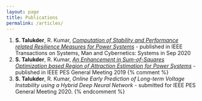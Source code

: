 ```yaml
---
layout: page
title: Publications
permalink: /articles/
---
```

1. **S. Talukder**, R. Kumar, [*Computation of Stability and Performance related Resilience Measures for Power Systems*](resilience.pdf) - published in IEEE Transactions on Systems, Man and Cybernetics: Systems in Sep 2020
2. **S. Talukder**, R. Kumar, [*An Enhancement in Sum-of-Squares Optimization based Region of Attraction Estimation for Power Systems*](sos.pdf) - published in IEEE PES General Meeting 2019
{% comment %}
3. **S. Talukder**, R. Kumar, *Online Early Prediction of Long-term Voltage Instability using a Hybrid Deep Neural Network* - submitted for IEEE PES General Meeting 2020.
{% endcomment %}

